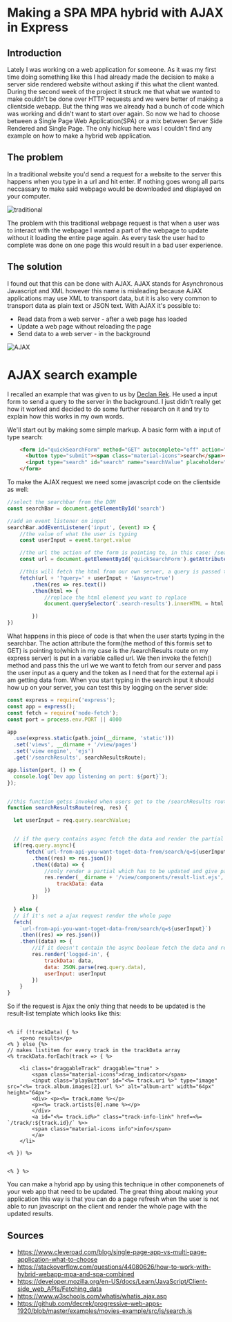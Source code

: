 # Making a SPA MPA hybrid with AJAX in Express

## Introduction

Lately I was working on a web application for someone. As it was my first time doing something like this I had already made the decision to make a server side rendered website without asking if this what the client wanted. During the second week of the project it struck me that what we wanted to make couldn't be done over HTTP requests and we were better of making a clientside webapp. But the thing was we already had a bunch of code which was working and didn't want to start over again. So now we had to choose between a Single Page Web Application(SPA) or a mix between Server Side Rendered and Single Page. The only hickup here was I couldn't find any example on how to make a hybrid web application.

## The problem 

In a traditional website you'd send a request for a website to the server this happens when you type in a url and hit enter. If nothing goes wrong all parts neccassary to make said webpage would be downloaded and displayed on your computer.

![traditional](https://mdn.mozillademos.org/files/6475/web-site-architechture@2x.png)

The problem with this traditional webpage request is that when a user was to interact with the webpage I wanted a part of the webpage to update without it loading the entire page again. As every task the user had to complete was done on one page this would result in a bad user experience.

## The solution

I found out that this can be done with AJAX. AJAX stands for Asynchronous Javascript and XML however this name is misleading because AJAX applications may use XML to transport data, but it is also very common to transport data as plain text or JSON text. With AJAX it's possible to:

* Read data from a web server - after a web page has loaded
* Update a web page without reloading the page
* Send data to a web server - in the background

![AJAX](https://mdn.mozillademos.org/files/6477/moderne-web-site-architechture@2x.png)


<!-- # SPA or SSR

I started of by researching the differences between Single Page Applications and Server Side Rendered pages. The main thing we could not reach with SSR is passing states because the page would refresh if you ought to go to a new page. Keeping track on state is easy to do in a SPA because theres no HTTP request send out which means no page reload, everything basically happens on one page. The only big disadvantage to a SPA is that everything is handled on the clientside, this means that if a user doesn't have javascript the app won't work. 

# Server Side Rendered SPA 

Because it was not possible to progressively enhance the SPA i started looking into rendering a SPA on the server side. However i quickly came to the conclusion this wasn't the right answer for my issue either. A Server Side rendered SPA basically means that the initial page is rendered on the server and sent back to the client. So if a user is not able to use javascript he or she will only be able to see the homepage of the application, and won't be able to interact with it. -->

# AJAX search example

I recalled an example that was given to us by [Declan Rek](https://github.com/decrek/progressive-web-apps-1920/blob/master/examples/movies-example/src/js/search.js). He used a input form to send a query to the server in the background. I just didn't really get how it worked and decided to do some further research on it and try to explain how this works in my own words.

We'll start out by making some simple markup. A basic form with a input of type search:

```html
    <form id="quickSearchForm" method="GET" autocomplete="off" action="/searchResults">
      <button type="submit"><span class="material-icons">search</span></button>
      <input type="search" id="search" name="searchValue" placeholder="Search" data-search-input="input">
    </form>
```

To make the AJAX request we need some javascript code on the clientside as well:
```js
//select the searchbar from the DOM
const searchBar = document.getElementById('search')

//add an event listener on input
searchBar.addEventListener('input', (event) => {
    //the value of what the user is typing
    const userInput = event.target.value

    //the url the action of the form is pointing to, in this case: /searchResults
    const url = document.getElementById('quickSearchForm').getAttribute('action')

    //this will fetch the html from our own server, a query is passed to the route with the user input a, a boolean to check wheter the qquery received was asynchronous and in my case the acces token
    fetch(url + '?query=' + userInput + '&async=true') 
        .then(res => res.text())
        .then(html => {
            //replace the html element you want to replace
            document.querySelector('.search-results').innerHTML = html

        })  
})

```

What happens in this piece of code is that when the user starts typing in the searchbar. The action attribute the form(the method of this formis set to GET) is pointing to(which in my case is the /searchResults route on my express server) is put in a variable called url. We then invoke the fetch() method and pass this the url we we want to fetch from our server and pass the user input as a query and the token as I need that for the external api i am getting data from.
When you start typing in the search input it should how up on your server, you can test this by logging on the server side:

```js
const express = require('express');
const app = express();
const fetch = require('node-fetch');
const port = process.env.PORT || 4000

app
  .use(express.static(path.join(__dirname, 'static')))
  .set('views', __dirname + '/view/pages')
  .set('view engine', 'ejs')
  .get('/searchResults', searchResultsRoute);

app.listen(port, () => {
  console.log(`Dev app listening on port: ${port}`);
});


//this function getss invoked when users get to the /searchResults route
function searchResultsRoute(req, res) {

  let userInput = req.query.searchValue;


  // if the query contains async fetch the data and render the partial
  if(req.query.async){
      fetch(`url-from-api-you-want-toget-data-from/search/q=${userInput}`)
        .then((res) => res.json())
        .then((data) => {
            //only render a partial which has to be updated and give pass the data just fetched with it
            res.render(__dirname + '/view/components/result-list.ejs', {
                trackData: data
            })
        })

  } else {
  // if it's not a ajax request render the whole page
  fetch(
    `url-from-api-you-want-toget-data-from/search/q=${userInput}`)
    .then((res) => res.json())
    .then((data) => {
        //if it doesn't contain the async boolean fetch the data and render the whole page
        res.render('logged-in', {
            trackData: data,
            data: JSON.parse(req.query.data),
            userInput: userInput
        })
    }
}
```

So if the request is Ajax the only thing that needs to be updated is the result-list template which looks like this:

```ejs

<% if (!trackData) { %>
    <p>no results</p>
<% } else {%>
// makes listitem for every track in the trackData array
<% trackData.forEach(track => { %>

    <li class="draggableTrack" draggable="true" > 
        <span class="material-icons">drag_indicator</span>
        <input class="playButton" id="<%= track.uri %>" type="image" src="<%= track.album.images[2].url %>" alt="album-art" width="64px" height="64px">
        <div> <p><%= track.name %></p>
        <p><%= track.artists[0].name %></p>
        </div>
        <a id="<%= track.id%>" class="track-info-link" href=<%= `/track/:${track.id}/` %>>
        <span class="material-icons info">info</span>
        </a>
    </li> 
    
<% }) %>


<% } %>
```


You can make a hybrid app by using this technique in other componenets of your web app that need to be updated. The great thing about making your application this way is that you can do a page refresh when the user is not able to run javascript on the client and render the whole page with the updated results. 

## Sources

<!-- * https://blogs.perficient.com/2015/01/26/mixing-mpa-and-spa-worst-of-both-worlds/
* https://medium.com/@NeotericEU/single-page-application-vs-multiple-page-application-2591588efe58 -->
* https://www.cleveroad.com/blog/single-page-app-vs-multi-page-application-what-to-choose
* https://stackoverflow.com/questions/44080626/how-to-work-with-hybrid-webapp-mpa-and-spa-combined
* https://developer.mozilla.org/en-US/docs/Learn/JavaScript/Client-side_web_APIs/Fetching_data
* https://www.w3schools.com/whatis/whatis_ajax.asp
* https://github.com/decrek/progressive-web-apps-1920/blob/master/examples/movies-example/src/js/search.js